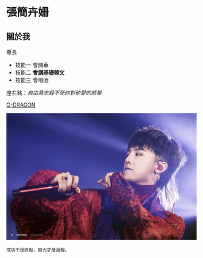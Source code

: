 # 張簡卉姍

## 關於我

專長
* 技能一 會開車
* 技能二 **會講基礎韓文**
* 技能三 會喝酒

座右銘：*自由意志殺不死你對他愛的感覺*

[G-DRAGON](https://www.instagram.com/xxxibgdrgn/#)

![image](20170724215738_69.jpg)

```成功不是終點，努力才是過程。```
